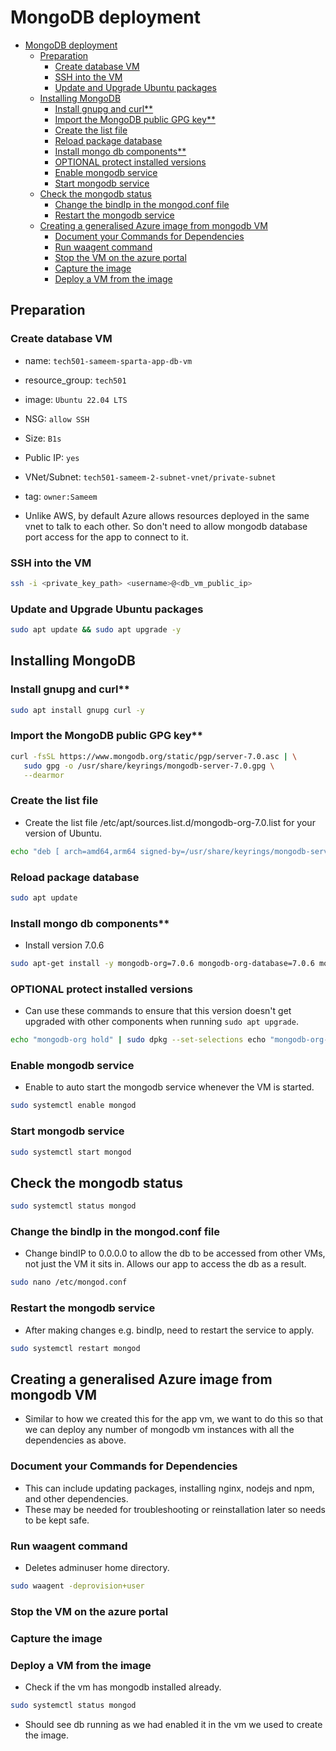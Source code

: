 # MongoDB deployment

- [MongoDB deployment](#mongodb-deployment)
  - [Preparation](#preparation)
    - [Create database VM](#create-database-vm)
    - [SSH into the VM](#ssh-into-the-vm)
    - [Update and Upgrade Ubuntu packages](#update-and-upgrade-ubuntu-packages)
  - [Installing MongoDB](#installing-mongodb)
    - [Install gnupg and curl\*\*](#install-gnupg-and-curl)
    - [Import the MongoDB public GPG key\*\*](#import-the-mongodb-public-gpg-key)
    - [Create the list file](#create-the-list-file)
    - [Reload package database](#reload-package-database)
    - [Install mongo db components\*\*](#install-mongo-db-components)
    - [OPTIONAL protect installed versions](#optional-protect-installed-versions)
    - [Enable mongodb service](#enable-mongodb-service)
    - [Start mongodb service](#start-mongodb-service)
  - [Check the mongodb status](#check-the-mongodb-status)
    - [Change the bindIp in the mongod.conf file](#change-the-bindip-in-the-mongodconf-file)
    - [Restart the mongodb service](#restart-the-mongodb-service)
  - [Creating a generalised Azure image from mongodb VM](#creating-a-generalised-azure-image-from-mongodb-vm)
    - [Document your Commands for Dependencies](#document-your-commands-for-dependencies)
    - [Run waagent command](#run-waagent-command)
    - [Stop the VM on the azure portal](#stop-the-vm-on-the-azure-portal)
    - [Capture the image](#capture-the-image)
    - [Deploy a VM from the image](#deploy-a-vm-from-the-image)

## Preparation

### Create database VM

- name: `tech501-sameem-sparta-app-db-vm`
- resource_group: `tech501`
- image: `Ubuntu 22.04 LTS`
- NSG: `allow SSH`
- Size: `B1s`
- Public IP: `yes`
- VNet/Subnet: `tech501-sameem-2-subnet-vnet/private-subnet`
- tag: `owner:Sameem`

- Unlike AWS, by default Azure allows resources deployed in the same vnet to talk to each other. So don't need to allow mongodb database port access for the app to connect to it.

### SSH into the VM

```bash
ssh -i <private_key_path> <username>@<db_vm_public_ip>
```

### Update and Upgrade Ubuntu packages

```bash
sudo apt update && sudo apt upgrade -y
```

## Installing MongoDB

### Install gnupg and curl**

```bash
sudo apt install gnupg curl -y
```

### Import the MongoDB public GPG key**

```bash
curl -fsSL https://www.mongodb.org/static/pgp/server-7.0.asc | \
   sudo gpg -o /usr/share/keyrings/mongodb-server-7.0.gpg \
   --dearmor
```

### Create the list file

- Create the list file /etc/apt/sources.list.d/mongodb-org-7.0.list for your version of Ubuntu.

```bash
echo "deb [ arch=amd64,arm64 signed-by=/usr/share/keyrings/mongodb-server-7.0.gpg ] https://repo.mongodb.org/apt/ubuntu jammy/mongodb-org/7.0 multiverse" | sudo tee /etc/apt/sources.list.d/mongodb-org-7.0.list
```

### Reload package database

```bash
sudo apt update
```

### Install mongo db components**

- Install version 7.0.6

```bash
sudo apt-get install -y mongodb-org=7.0.6 mongodb-org-database=7.0.6 mongodb-org-server=7.0.6 mongodb-mongosh mongodb-org-mongos=7.0.6 mongodb-org-tools=7.0.6
```

### OPTIONAL protect installed versions

- Can use these commands to ensure that this version doesn't get upgraded with other components when running `sudo apt upgrade`.

```bash
echo "mongodb-org hold" | sudo dpkg --set-selections echo "mongodb-org-database hold" | sudo dpkg --set-selections echo "mongodb-org-server hold" | sudo dpkg --set-selections echo "mongodb-mongosh hold" | sudo dpkg --set-selections echo "mongodb-org-mongos hold" | sudo dpkg --set-selections echo "mongodb-org-tools hold" | sudo dpkg --set-selections
```

### Enable mongodb service

- Enable to auto start the mongodb service whenever the VM is started.

```bash
sudo systemctl enable mongod
```

### Start mongodb service

```bash
sudo systemctl start mongod
```

## Check the mongodb status

```bash
sudo systemctl status mongod
```

### Change the bindIp in the mongod.conf file

- Change bindIP to 0.0.0.0 to allow the db to be accessed from other VMs, not just the VM it sits in. Allows our app to access the db as a result.

```bash
sudo nano /etc/mongod.conf
```

### Restart the mongodb service

- After making changes e.g. bindIp, need to restart the service to apply.

```bash
sudo systemctl restart mongod
```

## Creating a generalised Azure image from mongodb VM

- Similar to how we created this for the app vm, we want to do this so that we can deploy any number of mongodb vm instances with all the dependencies as above.

### Document your Commands for Dependencies

- This can include updating packages, installing nginx, nodejs and npm, and other dependencies.
- These may be needed for troubleshooting or reinstallation later so needs to be kept safe.

### Run waagent command

- Deletes adminuser home directory.
  
```bash
sudo waagent -deprovision+user
```

### Stop the VM on the azure portal

### Capture the image

### Deploy a VM from the image

- Check if the vm has mongodb installed already.

```bash
sudo systemctl status mongod
```

- Should see db running as we had enabled it in the vm we used to create the image.
